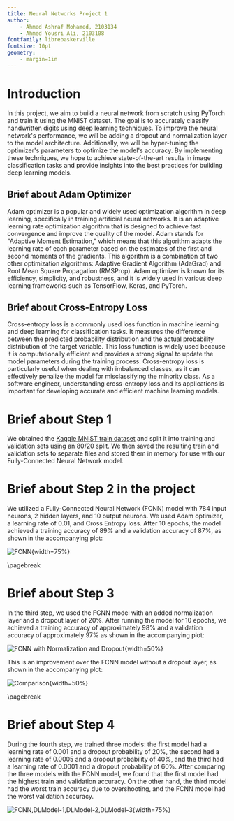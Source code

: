 ```yaml
---
title: Neural Networks Project 1
author: 
    - Ahmed Ashraf Mohamed, 2103134
    - Ahmed Yousri Ali, 2103108
fontfamily: librebaskerville
fontsize: 10pt
geometry: 
    - margin=1in
---
```


# Introduction

In this project, we aim to build a neural network from scratch using PyTorch and train it using the MNIST dataset. The goal is to accurately classify handwritten digits using deep learning techniques. To improve the neural network's performance, we will be adding a dropout and normalization layer to the model architecture. Additionally, we will be hyper-tuning the optimizer's parameters to optimize the model's accuracy. By implementing these techniques, we hope to achieve state-of-the-art results in image classification tasks and provide insights into the best practices for building deep learning models.

## Brief about Adam Optimizer

Adam optimizer is a popular and widely used optimization algorithm in deep learning, specifically in training artificial neural networks. It is an adaptive learning rate optimization algorithm that is designed to achieve fast convergence and improve the quality of the model. Adam stands for "Adaptive Moment Estimation," which means that this algorithm adapts the learning rate of each parameter based on the estimates of the first and second moments of the gradients. This algorithm is a combination of two other optimization algorithms: Adaptive Gradient Algorithm (AdaGrad) and Root Mean Square Propagation (RMSProp). Adam optimizer is known for its efficiency, simplicity, and robustness, and it is widely used in various deep learning frameworks such as TensorFlow, Keras, and PyTorch.

## Brief about Cross-Entropy Loss

Cross-entropy loss is a commonly used loss function in machine learning and deep learning for classification tasks. It measures the difference between the predicted probability distribution and the actual probability distribution of the target variable. This loss function is widely used because it is computationally efficient and provides a strong signal to update the model parameters during the training process. Cross-entropy loss is particularly useful when dealing with imbalanced classes, as it can effectively penalize the model for misclassifying the minority class. As a software engineer, understanding cross-entropy loss and its applications is important for developing accurate and efficient machine learning models.

# Brief about Step 1

We obtained the [Kaggle MNIST train dataset](https://www.kaggle.com/c/digit-recognizer/data) and split it into training and validation sets using an 80/20 split. We then saved the resulting train and validation sets to separate files and stored them in memory for use with our Fully-Connected Neural Network model.


# Brief about Step 2 in the project

We utilized a Fully-Connected Neural Network (FCNN) model with 784 input neurons, 2 hidden layers, and 10 output neurons. We used Adam optimizer, a learning rate of 0.01, and Cross Entropy loss. After 10 epochs, the model achieved a training accuracy of 89% and a validation accuracy of 87%, as shown in the accompanying plot:

![FCNN](D:\computer-science\02-24-03204-Neural-Networks\Projects\Project_1\image-1.png){width=75%}

\pagebreak


# Brief about Step 3

In the third step, we used the FCNN model with an added normalization layer and a dropout layer of 20%. After running the model for 10 epochs, we achieved a training accuracy of approximately 98% and a validation accuracy of approximately 97% as shown in the accompanying plot:

![FCNN with Normalization and Dropout](D:\computer-science\02-24-03204-Neural-Networks\Projects\Project_1\image-2.png){width=50%}

This is an improvement over the FCNN model without a dropout layer, as shown in the accompanying plot:

![Comparison](D:\computer-science\02-24-03204-Neural-Networks\Projects\Project_1\image-3.png){width=50%}

\pagebreak


# Brief about Step 4
During the fourth step, we trained three models: the first model had a learning rate of 0.001 and a dropout probability of 20%, the second had a learning rate of 0.0005 and a dropout probability of 40%, and the third had a learning rate of 0.0001 and a dropout probability of 60%. After comparing the three models with the FCNN model, we found that the first model had the highest train and validation accuracy. On the other hand, the third model had the worst train accuracy due to overshooting, and the FCNN model had the worst validation accuracy.

![FCNN,DLModel-1,DLModel-2,DLModel-3](D:\computer-science\02-24-03204-Neural-Networks\Projects\Project_1\image-4.png){width=75%}


